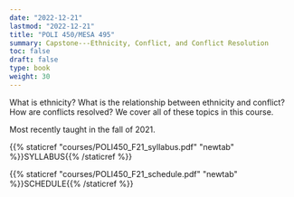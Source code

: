 ```yaml
---
date: "2022-12-21"
lastmod: "2022-12-21"
title: "POLI 450/MESA 495"
summary: Capstone---Ethnicity, Conflict, and Conflict Resolution
toc: false
draft: false
type: book
weight: 30
---
```


What is ethnicity? What is the relationship between ethnicity and conflict? How are conflicts resolved? We cover all of these topics in this course.

Most recently taught in the fall of 2021.

{{% staticref "courses/POLI450_F21_syllabus.pdf" "newtab" %}}SYLLABUS{{% /staticref %}}

{{% staticref "courses/POLI450_F21_schedule.pdf" "newtab" %}}SCHEDULE{{% /staticref %}}
